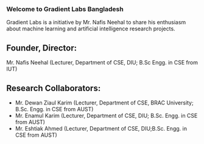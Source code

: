 ### Welcome to Gradient Labs Bangladesh

Gradient Labs is a initiative by Mr. Nafis Neehal to share his enthusiasm about machine learning and artificial intelligence research projects. 

## Founder, Director: 
Mr. Nafis Neehal (Lecturer, Department of CSE, DIU; B.Sc Engg. in CSE from IUT)

## Research Collaborators: 
  * Mr. Dewan Ziaul Karim (Lecturer, Department of CSE, BRAC University; B.Sc. Engg. in CSE from AUST)
  * Mr. Enamul Karim (Lecturer, Department of CSE, DIU; B.Sc. Engg. in CSE from AUST)
  * Mr. Eshtiak Ahmed (Lecturer, Department of CSE, DIU;B.Sc. Engg. in CSE from AUST)
